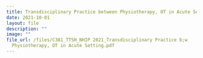 ```yaml
---
title: Transdisciplinary Practice between Physiotherapy, OT in Acute Setting
date: 2021-10-01
layout: file
description: ""
image: ""
file_url: /files/C381_TTSH_NHIP 2021_Transdisciplinary Practice b;w
  Physiotherapy, OT in Acute Setting.pdf
---
```

